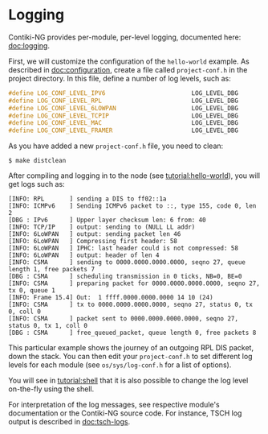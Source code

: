 # Logging

Contiki-NG provides per-module, per-level logging, documented here: [doc:logging].

First, we will customize the configuration of the `hello-world` example. As described in [doc:configuration], create a file called `project-conf.h` in the project directory. In this file, define a number of log levels, such as:
```c
#define LOG_CONF_LEVEL_IPV6                        LOG_LEVEL_DBG
#define LOG_CONF_LEVEL_RPL                         LOG_LEVEL_DBG
#define LOG_CONF_LEVEL_6LOWPAN                     LOG_LEVEL_DBG
#define LOG_CONF_LEVEL_TCPIP                       LOG_LEVEL_DBG
#define LOG_CONF_LEVEL_MAC                         LOG_LEVEL_DBG
#define LOG_CONF_LEVEL_FRAMER                      LOG_LEVEL_DBG
```

As you have added a new `project-conf.h` file, you need to clean:
```
$ make distclean
```

After compiling and logging in to the node (see [tutorial:hello-world]), you will get logs such as:
```
[INFO: RPL       ] sending a DIS to ff02::1a
[INFO: ICMPv6    ] Sending ICMPv6 packet to ::, type 155, code 0, len 2
[DBG : IPv6      ] Upper layer checksum len: 6 from: 40
[INFO: TCP/IP    ] output: sending to (NULL LL addr)
[INFO: 6LoWPAN   ] output: sending packet len 46
[INFO: 6LoWPAN   ] Compressing first header: 58
[INFO: 6LoWPAN   ] IPHC: last header could is not compressed: 58
[INFO: 6LoWPAN   ] output: header of len 4
[INFO: CSMA      ] sending to 0000.0000.0000.0000, seqno 27, queue length 1, free packets 7
[DBG : CSMA      ] scheduling transmission in 0 ticks, NB=0, BE=0
[INFO: CSMA      ] preparing packet for 0000.0000.0000.0000, seqno 27, tx 0, queue 1
[INFO: Frame 15.4] Out:  1 ffff.0000.0000.0000 14 10 (24)
[INFO: CSMA      ] tx to 0000.0000.0000.0000, seqno 27, status 0, tx 0, coll 0
[INFO: CSMA      ] packet sent to 0000.0000.0000.0000, seqno 27, status 0, tx 1, coll 0
[DBG : CSMA      ] free_queued_packet, queue length 0, free packets 8

```

This particular example shows the journey of an outgoing RPL DIS packet, down the stack. You can then edit your `project-conf.h` to set different log levels for each module (see `os/sys/log-conf.h` for a list of options).

You will see in [tutorial:shell] that it is also possible to change the log level on-the-fly using the shell.

For interpretation of the log messages, see respective module's documentation or the Contiki-NG source code. For instance, TSCH log output is described in [doc:tsch-logs].

[doc:configuration]: /doc/getting-started/The-Contiki-NG-configuration-system
[doc:logging]: /doc/getting-started/The-Contiki-NG-logging-system
[tutorial:hello-world]: /doc/tutorials/Hello,-World!
[tutorial:shell]: /doc/tutorials/Shell
[doc:tsch-logs]: /doc/programming/TSCH-and-6TiSCH
